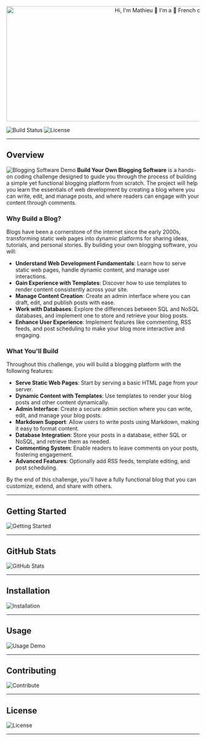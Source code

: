 <p align="center">
  <img src="https://github.com/Nupurpusha/Build-Your-Own-wc-Tool/blob/main/Untitled%20design%20(1).gif " alt="Hi, I'm Mathieu 👋 I'm a 🚀 French developer 🚀 I ❤️ Happy Hardcore ❤️" style="width: 1000px; height: 300px;">
</p>



![Build Status](https://img.shields.io/badge/build-passing-brightgreen) ![License](https://img.shields.io/badge/license-MIT-blue)

---

## Overview
![Blogging Software Demo](https://link-to-your-gif.com/demo.gif)
**Build Your Own Blogging Software** is a hands-on coding challenge designed to guide you through the process of building a simple yet functional blogging platform from scratch. The project will help you learn the essentials of web development by creating a blog where you can write, edit, and manage posts, and where readers can engage with your content through comments.

### Why Build a Blog?

Blogs have been a cornerstone of the internet since the early 2000s, transforming static web pages into dynamic platforms for sharing ideas, tutorials, and personal stories. By building your own blogging software, you will:

- **Understand Web Development Fundamentals**: Learn how to serve static web pages, handle dynamic content, and manage user interactions.
- **Gain Experience with Templates**: Discover how to use templates to render content consistently across your site.
- **Manage Content Creation**: Create an admin interface where you can draft, edit, and publish posts with ease.
- **Work with Databases**: Explore the differences between SQL and NoSQL databases, and implement one to store and retrieve your blog posts.
- **Enhance User Experience**: Implement features like commenting, RSS feeds, and post scheduling to make your blog more interactive and engaging.

### What You'll Build

Throughout this challenge, you will build a blogging platform with the following features:

- **Serve Static Web Pages**: Start by serving a basic HTML page from your server.
- **Dynamic Content with Templates**: Use templates to render your blog posts and other content dynamically.
- **Admin Interface**: Create a secure admin section where you can write, edit, and manage your blog posts.
- **Markdown Support**: Allow users to write posts using Markdown, making it easy to format content.
- **Database Integration**: Store your posts in a database, either SQL or NoSQL, and retrieve them as needed.
- **Commenting System**: Enable readers to leave comments on your posts, fostering engagement.
- **Advanced Features**: Optionally add RSS feeds, template editing, and post scheduling.

By the end of this challenge, you'll have a fully functional blog that you can customize, extend, and share with others.


----
## Getting Started
![Getting Started](https://link-to-your-gif.com/getting-started.gif)

---

## GitHub Stats
![GitHub Stats](https://github-readme-stats.vercel.app/api?username=yourusername&show_icons=true)

---

## Installation
![Installation](https://link-to-your-gif.com/installation.gif)

---

## Usage
![Usage Demo](https://link-to-your-gif.com/usage.gif)

---

## Contributing
![Contribute](https://forthebadge.com/images/badges/built-with-love.svg)

---

## License
![License](https://img.shields.io/badge/license-MIT-blue.svg)

---


